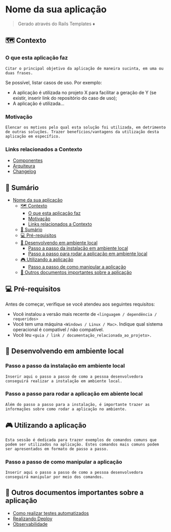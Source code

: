 # Nome da sua aplicação

> Gerado através do Rails Templates ♦️


## 🗺 Contexto

### O que esta aplicação faz  
  
`Citar o principal objetivo da aplicação de maneira sucinta, em uma ou duas frases.`

Se possível, listar casos de uso. Por exemplo:
- A aplicação é utilizada no projeto X para facilitar a geração de Y (se existir, inserir link do repositório do caso de uso);
- A aplicação é utilizada...  

### Motivação  
  
`Elencar os motivos pelo qual esta solução foi utilizada, em detrimento de outras soluções. Trazer benefícios/vantagens da utilização desta aplicação em específico.`

### Links relacionados a Contexto
- [Componentes](www.linkparacomponentes.com)
- [Arquiteura](www.linkparaarquiteura.com)  
- [Changelog](www.linkparachangelog.com)

## 📑 Sumário
- [Nome da sua aplicação](#nome-da-sua-aplicao)
  - [🗺 Contexto](#-contexto)
    * [O que esta aplicação faz](#o-que-esta-aplicação-faz)
    * [Motivação](#motivacao)
    * [Links relacionados a Contexto](#links-relacionados-a-contexto)
  - [📑 Sumário](#-sumario)
  - [💻 Pré-requisitos](#pre-requisitos)
  - [🚀 Desenvolvendo em ambiente local](#desenvolvendo-em-ambiente-local)
    * [Passo a passo da instalação em ambiente local](#passo-a-passo-da-instalacao-em-ambiente-local)
    * [Passo a passo para rodar a aplicação em ambiente local](#passo-a-passo-para-rodar-a-aplicacao-em-ambiente-local)
  - [🎮 Utilizando a aplicação](#utilizando-a-aplicacao)
    * [Passo a passo de como manipular a aplicação](#passo-a-passo-de-como-manipular-a-aplicacao)
  - [🧩 Outros documentos importantes sobre a aplicação](#outros-documentos-importantes-sobre-a-aplicacao)

## 💻 Pré-requisitos

Antes de começar, verifique se você atendeu aos seguintes requisitos:

- Você instalou a versão mais recente de `<linguagem / dependência / requeridos>`
- Você tem uma máquina `<Windows / Linux / Mac>`. Indique qual sistema operacional é compatível / não compatível.
- Você leu `<guia / link / documentação_relacionada_ao_projeto>.`

## 🚀 Desenvolvendo em ambiente local

### Passo a passo da instalação em ambiente local

`Inserir aqui o passo a passo de como a pessoa desenvolvedora conseguirá realizar a instalação em ambiente local.`

### Passo a passo para rodar a aplicação em abiente local

`Além do passo a passo para a instalação, é importante trazer as informações sobre como rodar a aplicação no ambiente.`

## 🎮 Utilizando a aplicação

`Esta sessão é dedicada para trazer exemplos de comandos comuns que podem ser utilizados na aplicação. Estes comandos mais comuns podem ser apresentados em formato de passo a passo.`

### Passo a passo de como manipular a aplicação

`Inserir aqui o passo a passo de como a pessoa desenvolvedora conseguirá manipular por meio dos comandos.`

## 🧩 Outros documentos importantes sobre a aplicação

- [Como realizar testes automatizados](www.linkparatestesatm.com)
- [Realizando Deploy](www.linkparadeploy.com)
- [Observabilidade](www.linkparaobservabilidade.com)


